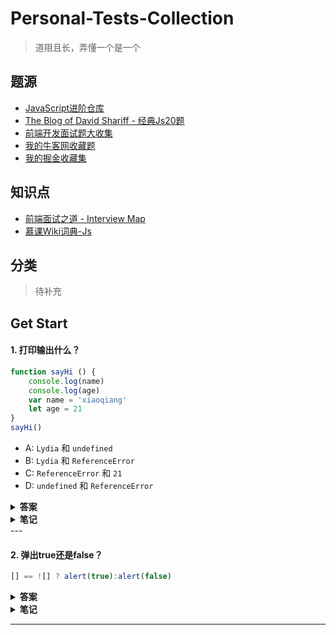 # Personal-Tests-Collection
> 道阻且长，弄懂一个是一个
>



## 题源

- [JavaScript进阶仓库](https://github.com/lydiahallie/javascript-questions/blob/master/zh-CN/README-zh_CN.md)
- [The Blog of David Shariff - 经典Js20题](http://davidshariff.com/js-quiz/)
- [前端开发面试题大收集](https://fe.padding.me/#/)
- [我的牛客网收藏题](https://www.nowcoder.com/profile/457362991/myFollowings)
- [我的掘金收藏集](https://juejin.im/collection/5cf216516fb9a069f422422c)



## 知识点

- [前端面试之道 - Interview Map](http://caibaojian.com/interview-map/frontend/)
- [慕课Wiki词典-Js](https://wiki.imooc.com/javascript/index.html)



## 分类

> 待补充



## Get Start

#### 1.   打印输出什么？

```javascript
function sayHi () {
    console.log(name)
    console.log(age)
    var name = 'xiaoqiang'
    let age = 21
}
sayHi()
```

- A: `Lydia` 和 `undefined`
- B: `Lydia` 和 `ReferenceError`
- C: `ReferenceError` 和 `21`
- D: `undefined` 和 `ReferenceError`

<details>
<summary><strong>答案</strong></summary>
    <strong>选择：D</strong>
    <p><strong>笔点：</strong><span>let与var的区别</span> </p>
    <strong>解析：</strong>
    <p>输出name为<code>undefined</code>：对于用var声明的变量name，在其声明之前使用输出 未定义(undefined)，相当于在打印时先<code>var name</code>后<code>name = 'xiaoqiang'</code></p>
    <p>输出age为<code>ReferenceError</code>：对于用let声明的变量age，在其声明之前使用，输出 引用错误(ReferenceError)，代表当一个不存在的变量被引用时报的错误。在ES6中明确规定变量必须声明后再使用，一切在声明前使用的变量都会报此错误</p>
</details>

<details>
 <summary><strong>笔记</strong></summary>
    <p>
        <strong>var：</strong>有变量提升（内存空间在创建阶段就被设置好了，直到程序运行到定义变量位置之前默认值都是 undefined。）
    </p>
    <p>
        <strong>let：</strong>也有变量提升，和 var 不同，它们不会被初始化。在我们声明（初始化）之前是不能访问它们的。这个行为被称之为暂时性死区。当我们试图在声明之前访问它们时，JavaScript 将会抛出一个 ReferenceError 错误。
    </p>
    <p>
        <strong>再次注意：</strong>1.let,const 有变量提升
        2.let,const的变量提升标注了暂时性死区的开始 
        3.你在暂时性死区里使用,就会报错
    </p>
</details>
---

#### 2. 弹出true还是false？

```javascript
[] == ![] ? alert(true):alert(false)
```

<details>
<summary><strong>答案</strong></summary>
    <strong>结果：true</strong>
    <p><strong>笔点：</strong><span>类型转换(隐式类型转换)</span> </p>
    <p><strong>解析：</strong></p>     
<p>1. 取非！的优先级比==高,  ![] => !true => false</p>  
<p>2. 等号左边是引用类型 [] => [].toPrimitive()=''   </p>
<p>3. '' == false   =>   Number('') == Number(false)   </p>
<p>4. 0 == 0 => true   </p>
    </details>

<details>
 <summary><strong>笔记</strong></summary>
    <p>
        <strong>取经：</strong> <a src='https://segmentfault.com/a/1190000008594792'>==  如何工作的？</a>and <a img='https://github.com/jawil/blog/issues/1'>各种蛋疼的类型转换</a>
    </p>
    <p>
        <strong>简单来说：</strong>
        在 == 符号的左右，遇到布尔类型、字符串类型和数字类型这三种基本类型，通通会`Number(x)`将其转为数字；若有一边是引用类型有一边是基本类型，则将引用类型`ToPromitive(x)`后再与另一边的数字类型做比较；若都是引用类型则看他们的指针是否指向同一个对象，是则true；(你需要弄懂ToPrimitive()的执行原理)
    </p>
    <p>
        <strong>注意事项：</strong> 时刻牢记，只有`null undefined 空字符串 NaN 0 `会被转换为false，其他的都将转为true；null与undefined不严格相等；NaN与谁都不想等包括自身；null转数字为0，而undefined转数字为NaN
    </p>
</details>

---

